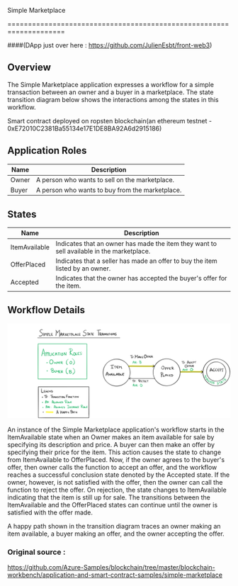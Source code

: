 Simple Marketplace 

====================================================================

####(DApp just over here : https://github.com/JulienEsbt/front-web3)

Overview
---------

The Simple Marketplace application expresses a workflow for a simple transaction
between an owner and a buyer in a marketplace. The state transition diagram
below shows the interactions among the states in this workflow.

Smart contract deployed on ropsten blockchain(an ethereum testnet - 0xE72010C2381Ba55134e17E1DE8BA92A6d2915186)

Application Roles
------------------
| Name                 | Description                                       |
|----------------------|---------------------------------------------------|
|Owner|A person who wants to sell on the marketplace. |
|Buyer|A person who wants to buy from the marketplace. |

States
-------

| Name                | Description                                       |
|---------------------|---------------------------------------------------|
|ItemAvailable|Indicates that an owner has made the item they want to sell available in the marketplace.
|OfferPlaced|Indicates that a seller has made an offer to buy the item listed by an owner.
|Accepted|Indicates that the owner has accepted the buyer's offer for the item.

Workflow Details
----------------

![workflow details for application](img.png)

An instance of the Simple Marketplace application's workflow starts in the
ItemAvailable state when an Owner makes an item available for sale by specifying
its description and price. A buyer can then make an offer by specifying their
price for the item. This action causes the state to change from ItemAvailable
to OfferPlaced. Now, if the owner agrees to the buyer's offer, then owner calls
the function to accept an offer, and the workflow reaches a successful
conclusion state denoted by the Accepted state. If the owner, however, is not
satisfied with the offer, then the owner can call the function to reject the
offer. On rejection, the state changes to ItemAvailable indicating that the
item is still up for sale. The transitions between the ItemAvailable and the
OfferPlaced states can continue until the owner is satisfied with the offer
made.

A happy path shown in the transition diagram traces an owner making an item
available, a buyer making an offer, and the owner accepting the offer.

### Original source : 
https://github.com/Azure-Samples/blockchain/tree/master/blockchain-workbench/application-and-smart-contract-samples/simple-marketplace
